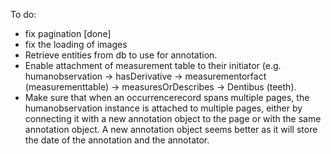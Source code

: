 

To do: 
- fix pagination [done]
- fix the loading of images
- Retrieve entities from db to use for annotation. 
- Enable attachment of measurement table to their initiator (e.g. humanobservation -> hasDerivative -> measurementorfact (measurementtable) -> measuresOrDescribes -> Dentibus (teeth). 
- Make sure that when an occurrencerecord spans multiple pages, the humanobservation instance is attached to multiple pages, either by connecting it with a new annotation object to the page or with the same annotation object. A new annotation object seems better as it will store the date of the annotation and the annotator. 
